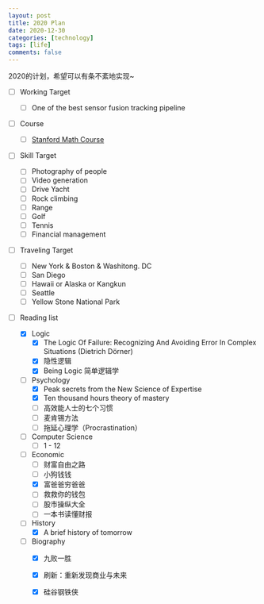 ```yaml
---
layout: post
title: 2020 Plan
date: 2020-12-30
categories: [technology]
tags: [life]
comments: false
---
```




2020的计划，希望可以有条不紊地实现~



- [ ] Working Target
  
  - [ ] One of the  best sensor fusion tracking pipeline 
- [ ] Course
  
  - [ ] [Stanford Math Course](http://graphics.stanford.edu/courses/cs205a/schedule.html) 
- [ ] Skill Target 
  - [ ] Photography of people
  - [ ] Video generation
  - [ ] Drive Yacht
  - [ ] Rock climbing
  - [ ] Range
  - [ ] Golf
  - [ ] Tennis
  - [ ] Financial management

- [ ] Traveling Target 
  - [ ] New York & Boston & Washitong. DC
  - [ ] San Diego
  - [ ] Hawaii or Alaska or Kangkun
  - [ ] Seattle
  - [ ] Yellow Stone National Park

- [ ] Reading list
  - [x] Logic
    - [x] The Logic Of Failure: Recognizing And Avoiding Error In Complex Situations (Dietrich Dörner)
    - [x] 隐性逻辑
    - [x] Being Logic 简单逻辑学
  - [ ] Psychology
    - [x] Peak secrets from the New Science of Expertise
    - [x] Ten thousand hours theory of mastery
    - [ ] 高效能人士的七个习惯
    - [ ] 麦肯锡方法
    - [ ] 拖延心理学（Procrastination）
  - [ ] Computer Science
    - [ ] 1 - 12
  - [ ] Economic
    - [ ] 财富自由之路
    - [ ] 小狗钱钱
    - [x] 富爸爸穷爸爸
    - [ ] 救救你的钱包
    - [ ] 股市操纵大全
    - [ ] 一本书读懂财报
  - [ ] History 
    - [x] A brief history of tomorrow
  - [ ] Biography
    - [x] 九败一胜  
    - [x] 刷新：重新发现商业与未来
    - [x] 硅谷钢铁侠  
  

